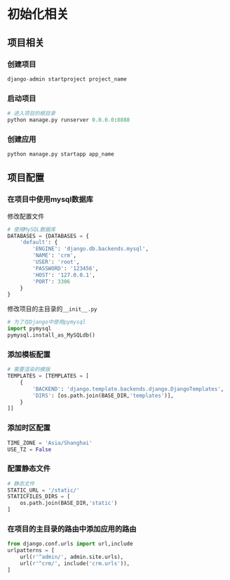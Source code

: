 # 初始化相关

## 项目相关

### 创建项目

```python
django-admin startproject project_name
```

### 启动项目

```python
# 进入项目的根目录
python manage.py runserver 0.0.0.0:8888
```

### 创建应用

```python
python manage.py startapp app_name
```

## 项目配置

### 在项目中使用mysql数据库

修改配置文件

```python
# 使用MySQL数据库
DATABASES = {DATABASES = {
    'default': {
        'ENGINE': 'django.db.backends.mysql',
        'NAME': 'crm',
        'USER': 'root',
        'PASSWORD': '123456',
        'HOST': '127.0.0.1',
        'PORT': 3306
    }
}
```

修改项目的主目录的`__init__.py`

```python
# 为了在Django中使用pymysql
import pymysql
pymysql.install_as_MySQLdb()
```

### 添加模板配置

```python
# 需要渲染的模版
TEMPLATES = [TEMPLATES = [
    {
        'BACKEND': 'django.template.backends.django.DjangoTemplates',
        'DIRS': [os.path.join(BASE_DIR,'templates')],
    }
]]
```

### 添加时区配置

```python
TIME_ZONE = 'Asia/Shanghai'
USE_TZ = False
```

### 配置静态文件

```python
# 静态文件
STATIC_URL = '/static/'
STATICFILES_DIRS = [
    os.path.join(BASE_DIR,'static')
]
```

### 在项目的主目录的路由中添加应用的路由

```python
from django.conf.urls import url,include
urlpatterns = [
    url(r'^admin/', admin.site.urls),
    url(r'^crm/', include('crm.urls')),
]
```
